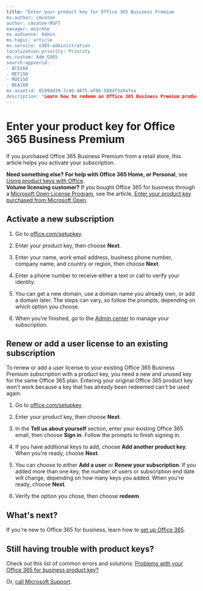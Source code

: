 ```yaml
---
title: "Enter your product key for Office 365 Business Premium
ms.author: cmcatee
author: cmcatee-MSFT
manager: mnirkhe
ms.audience: Admin
ms.topic: article
ms.service: o365-administration
localization_priority: Priority
ms.custom: Adm_O365
search.appverid:
- BCS160
- MET150
- MOE150
- BEA160
ms.assetid: 0199dd39-7c46-4875-af9b-588df3a9afea
description: "Learn how to redeem an Office 365 Business Premium product key purchased at a retail store."
---
```


# Enter your product key for Office 365 Business Premium

If you purchased Office 365 Business Premium from a retail store, this article helps you activate your subscription. 
  
 **Need something else?**
 **For help with Office 365 Home, or Personal**, see [Using product keys with Office](https://support.office.com/article/12a5763a-d45c-4685-8c95-a44500213759.aspx).  
 **Volume licensing customer?** If you bought Office 365 for business through a [Microsoft Open License Program](https://go.microsoft.com/fwlink/p/?LinkID=613298), see the article, [Enter your product key purchased from Microsoft Open](purchases-from-microsoft-open.md).
  
## Activate a new subscription

1. Go to <a href="https://go.microsoft.com/fwlink/p/?LinkId=839911" target="_blank">office.com/setupkey</a>.
    
2. Enter your product key, then choose **Next**.
    
3. Enter your name, work email address, business phone number, company name, and country or region, then choose **Next**.
    
4. Enter a phone number to receive either a text or call to verify your identity.
    
5. You can get a new domain, use a domain name you already own, or add a domain later. The steps can vary, so follow the prompts, depending on which option you choose.
    
6. When you're finished, go to the <a href="https://go.microsoft.com/fwlink/p/?linkid=837890" target="_blank">Admin center</a> to manage your subscription. 
    
## Renew or add a user license to an existing subscription

To renew or add a user license to your existing Office 365 Business Premium subscription with a product key, you need a new and unused key for the same Office 365 plan. Entering your original Office 365 product key won't work because a key that has already been redeemed can't be used again.
  
1. Go to <a href="https://go.microsoft.com/fwlink/p/?LinkId=839911" target="_blank">office.com/setupkey</a>.
    
2. Enter your product key, then choose **Next**.
    
3. In the **Tell us about yourself** section, enter your existing Office 365 email, then choose **Sign in**. Follow the prompts to finish signing in.
    
4. If you have additional keys to add, choose **Add another product key**. When you're ready, choose **Next**.
    
5. You can choose to either **Add a user** or **Renew your subscription**. If you added more than one key, the number of users or subscription end date will change, depending on how many keys you added. When you're ready, choose **Next**.
    
6. Verify the option you chose, then choose **redeem**.
    
## What's next?

If you're new to Office 365 for business, learn how to [set up Office 365](../setup/setup.md).
  
## Still having trouble with product keys?

Check out this list of common errors and solutions: [Problems with your Office 365 for business product key?](product-key-errors-and-solutions.md)
  
Or, [call Microsoft Support](../contact-support-for-business-products.md).